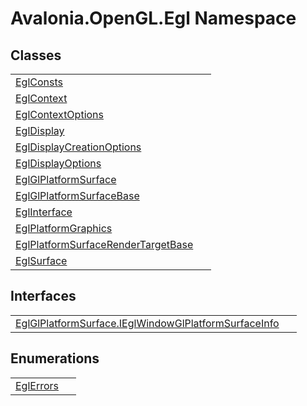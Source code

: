 # Avalonia.OpenGL.Egl Namespace






## Classes
<table>
<tr>
<td><a href="T_Avalonia_OpenGL_Egl_EglConsts">EglConsts</a></td>
<td> </td>
</tr>
<tr>
<td><a href="T_Avalonia_OpenGL_Egl_EglContext">EglContext</a></td>
<td> </td>
</tr>
<tr>
<td><a href="T_Avalonia_OpenGL_Egl_EglContextOptions">EglContextOptions</a></td>
<td> </td>
</tr>
<tr>
<td><a href="T_Avalonia_OpenGL_Egl_EglDisplay">EglDisplay</a></td>
<td> </td>
</tr>
<tr>
<td><a href="T_Avalonia_OpenGL_Egl_EglDisplayCreationOptions">EglDisplayCreationOptions</a></td>
<td> </td>
</tr>
<tr>
<td><a href="T_Avalonia_OpenGL_Egl_EglDisplayOptions">EglDisplayOptions</a></td>
<td> </td>
</tr>
<tr>
<td><a href="T_Avalonia_OpenGL_Egl_EglGlPlatformSurface">EglGlPlatformSurface</a></td>
<td> </td>
</tr>
<tr>
<td><a href="T_Avalonia_OpenGL_Egl_EglGlPlatformSurfaceBase">EglGlPlatformSurfaceBase</a></td>
<td> </td>
</tr>
<tr>
<td><a href="T_Avalonia_OpenGL_Egl_EglInterface">EglInterface</a></td>
<td> </td>
</tr>
<tr>
<td><a href="T_Avalonia_OpenGL_Egl_EglPlatformGraphics">EglPlatformGraphics</a></td>
<td> </td>
</tr>
<tr>
<td><a href="T_Avalonia_OpenGL_Egl_EglPlatformSurfaceRenderTargetBase">EglPlatformSurfaceRenderTargetBase</a></td>
<td> </td>
</tr>
<tr>
<td><a href="T_Avalonia_OpenGL_Egl_EglSurface">EglSurface</a></td>
<td> </td>
</tr>
</table>

## Interfaces
<table>
<tr>
<td><a href="T_Avalonia_OpenGL_Egl_EglGlPlatformSurface_IEglWindowGlPlatformSurfaceInfo">EglGlPlatformSurface.IEglWindowGlPlatformSurfaceInfo</a></td>
<td> </td>
</tr>
</table>

## Enumerations
<table>
<tr>
<td><a href="T_Avalonia_OpenGL_Egl_EglErrors">EglErrors</a></td>
<td> </td>
</tr>
</table>